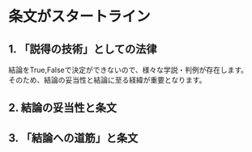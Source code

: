 # 条文がスタートライン
## 1. 「説得の技術」としての法律
結論をTrue,Falseで決定ができないので、様々な学説・判例が存在します。  
そのため、結論の妥当性と結論に至る経緯が重要となります。
## 2. 結論の妥当性と条文
## 3. 「結論への道筋」と条文
